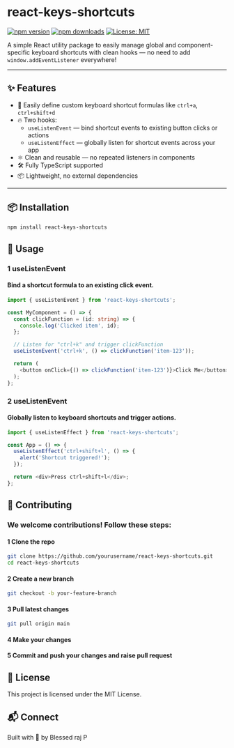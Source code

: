 # react-keys-shortcuts

[![npm version](https://img.shields.io/npm/v/react-keys-shortcuts)](https://www.npmjs.com/package/react-keys-shortcuts)
[![npm downloads](https://img.shields.io/npm/dt/react-keys-shortcuts)](https://www.npmjs.com/package/react-keys-shortcuts)
[![License: MIT](https://img.shields.io/badge/License-MIT-blue.svg)](LICENSE)

A simple React utility package to easily manage global and component-specific keyboard shortcuts with clean hooks — no need to add `window.addEventListener` everywhere!

---

## ✨ Features

- 🎹 Easily define custom keyboard shortcut formulas like `ctrl+a`, `ctrl+shift+d`
- 🔥 Two hooks:
  - `useListenEvent` — bind shortcut events to existing button clicks or actions
  - `useListenEffect` — globally listen for shortcut events across your app
- ⚛️ Clean and reusable — no repeated listeners in components
- 🛠️ Fully TypeScript supported
- 📦 Lightweight, no external dependencies

---

## 📦 Installation

```bash
npm install react-keys-shortcuts  
```

## 🚀 Usage

### 1 useListenEvent
#### Bind a shortcut formula to an existing click event.

``` ts
import { useListenEvent } from 'react-keys-shortcuts';

const MyComponent = () => {
  const clickFunction = (id: string) => {
    console.log('Clicked item', id);
  };

  // Listen for "ctrl+k" and trigger clickFunction
  useListenEvent('ctrl+k', () => clickFunction('item-123'));

  return (
    <button onClick={() => clickFunction('item-123')}>Click Me</button>
  );
};


```

### 2 useListenEvent
#### Globally listen to keyboard shortcuts and trigger actions.

```ts
import { useListenEffect } from 'react-keys-shortcuts';

const App = () => {
  useListenEffect('ctrl+shift+l', () => {
    alert('Shortcut triggered!');
  });

  return <div>Press ctrl+shift+l</div>;
};

```

## 👥 Contributing
### We welcome contributions! Follow these steps:

#### 1 Clone the repo


``` bash 
git clone https://github.com/yourusername/react-keys-shortcuts.git
cd react-keys-shortcuts

```
#### 2 Create a new branch

``` bash 
git checkout -b your-feature-branch
```
#### 3 Pull latest changes

``` bash 
git pull origin main
```

#### 4 Make your changes
#### 5 Commit and push your changes and raise pull request 


## 📜 License

This project is licensed under the MIT License.

## 📬 Connect
Built with 🤍 by Blessed raj P 


